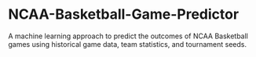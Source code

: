# NCAA-Basketball-Game-Predictor
A machine learning approach to predict the outcomes of NCAA Basketball games using historical game data, team statistics, and tournament seeds.
